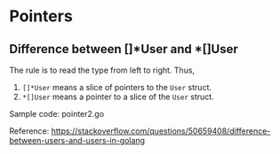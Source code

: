 # Pointers

## Difference between []*User and *[]User

The rule is to read the type from left to right.  Thus,

   1. `[]*User` means a slice of pointers to the `User` struct.
   2. `*[]User` means a pointer to a slice of the `User` struct.

Sample code: pointer2.go
   
Reference: https://stackoverflow.com/questions/50659408/difference-between-users-and-users-in-golang